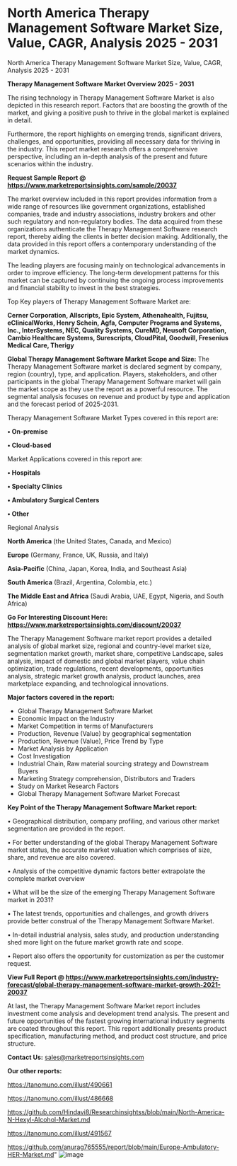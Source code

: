 # North America Therapy Management Software Market Size, Value, CAGR, Analysis 2025 - 2031
North America Therapy Management Software Market Size, Value, CAGR, Analysis 2025 - 2031

<Strong> Therapy Management Software Market Overview 2025 - 2031</strong>

The rising technology in Therapy Management Software Market is also depicted in this research report. Factors that are boosting the growth of the market, and giving a positive push to thrive in the global market is explained in detail.

Furthermore, the report highlights on emerging trends, significant drivers, challenges, and opportunities, providing all necessary data for thriving in the industry. This report market research offers a comprehensive perspective, including an in-depth analysis of the present and future scenarios within the industry.

<strong>Request Sample Report @ <a href=https://www.marketreportsinsights.com/sample/20037>https://www.marketreportsinsights.com/sample/20037</a></strong>

The market overview included in this report provides information from a wide range of resources like government organizations, established companies, trade and industry associations, industry brokers and other such regulatory and non-regulatory bodies. The data acquired from these organizations authenticate the Therapy Management Software research report, thereby aiding the clients in better decision making. Additionally, the data provided in this report offers a contemporary understanding of the market dynamics.

The leading players are focusing mainly on technological advancements in order to improve efficiency. The long-term development patterns for this market can be captured by continuing the ongoing process improvements and financial stability to invest in the best strategies.

Top Key players of Therapy Management Software Market are:

<strong>Cerner Corporation, Allscripts, Epic System, Athenahealth, Fujitsu, eClinicalWorks, Henry Schein, Agfa, Computer Programs and Systems, Inc., InterSystems, NEC, Quality Systems, CureMD, Neusoft Corporation, Cambio Healthcare Systems, Surescripts, CloudPital, Goodwill, Fresenius Medical Care, Therigy</strong>

<strong><b>Global Therapy Management Software Market Scope and Size:</b></strong>
The Therapy Management Software market is declared segment by company, region (country), type, and application. Players, stakeholders, and other participants in the global Therapy Management Software market will gain the market scope as they use the report as a powerful resource. The segmental analysis focuses on revenue and product by type and application and the forecast period of 2025-2031.

Therapy Management Software Market Types covered in this report are:

<strong>• On-premise

• Cloud-based</strong>

Market Applications covered in this report are:

<strong>• Hospitals

• Specialty Clinics

• Ambulatory Surgical Centers

• Other</strong> 

Regional Analysis

<strong>North America</strong> (the United States, Canada, and Mexico)

<strong>Europe</strong> (Germany, France, UK, Russia, and Italy)

<strong>Asia-Pacific</strong> (China, Japan, Korea, India, and Southeast Asia)

<strong>South America</strong> (Brazil, Argentina, Colombia, etc.)

<strong>The Middle East and Africa</strong> (Saudi Arabia, UAE, Egypt, Nigeria, and South Africa)

<strong>Go For Interesting Discount Here: <a href=https://www.marketreportsinsights.com/discount/20037>https://www.marketreportsinsights.com/discount/20037</a></strong>

The Therapy Management Software market report provides a detailed analysis of global market size, regional and country-level market size, segmentation market growth, market share, competitive Landscape, sales analysis, impact of domestic and global market players, value chain optimization, trade regulations, recent developments, opportunities analysis, strategic market growth analysis, product launches, area marketplace expanding, and technological innovations.

<strong><b>Major factors covered in the report:</b></strong>
<ul>
  <li>Global Therapy Management Software Market </li>
  <li>Economic Impact on the Industry</li>
  <li>Market Competition in terms of Manufacturers</li>
  <li>Production, Revenue (Value) by geographical segmentation</li>
  <li>Production, Revenue (Value), Price Trend by Type</li>
  <li>Market Analysis by Application</li>
  <li>Cost Investigation</li>
  <li>Industrial Chain, Raw material sourcing strategy and Downstream Buyers</li>
  <li>Marketing Strategy comprehension, Distributors and Traders</li>
  <li>Study on Market Research Factors</li>
  <li>Global Therapy Management Software Market Forecast</li>
</ul>

<strong><b>Key Point of the Therapy Management Software Market report:</b></strong>

• Geographical distribution, company profiling, and various other market segmentation are provided in the report.

• For better understanding of the global Therapy Management Software market status, the accurate market valuation which comprises of size, share, and revenue are also covered.

• Analysis of the competitive dynamic factors better extrapolate the complete market overview

• What will be the size of the emerging Therapy Management Software market in 2031?

• The latest trends, opportunities and challenges, and growth drivers provide better construal of the Therapy Management Software Market.

• In-detail industrial analysis, sales study, and production understanding shed more light on the future market growth rate and scope.

• Report also offers the opportunity for customization as per the customer request.

<strong><b>View Full Report @ <a href=https://www.marketreportsinsights.com/industry-forecast/global-therapy-management-software-market-growth-2021-20037>https://www.marketreportsinsights.com/industry-forecast/global-therapy-management-software-market-growth-2021-20037</a></b></strong>


At last, the Therapy Management Software Market report includes investment come analysis and development trend analysis. The present and future opportunities of the fastest growing international industry segments are coated throughout this report. This report additionally presents product specification, manufacturing method, and product cost structure, and price structure.

<strong>Contact Us:</strong>
sales@marketreportsinsights.com

<strong>Our other reports:</strong>

<a href=https://tanomuno.com/illust/490661>https://tanomuno.com/illust/490661</a>

<a href=https://tanomuno.com/illust/486668>https://tanomuno.com/illust/486668</a>

<a href=https://github.com/Hindavi8/Researchinsightss/blob/main/North-America-N-Hexyl-Alcohol-Market.md>https://github.com/Hindavi8/Researchinsightss/blob/main/North-America-N-Hexyl-Alcohol-Market.md</a>

<a href=https://tanomuno.com/illust/491567>https://tanomuno.com/illust/491567</a>

<a href=https://github.com/anurag765555/report/blob/main/Europe-Ambulatory-HER-Market.md>https://github.com/anurag765555/report/blob/main/Europe-Ambulatory-HER-Market.md</a>"
![image](https://github.com/user-attachments/assets/5505c149-9875-4690-b434-9f73c362d261)
